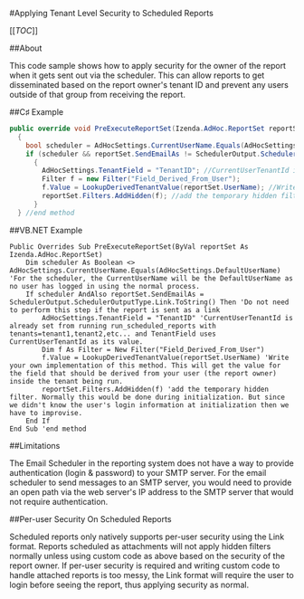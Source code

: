 #Applying Tenant Level Security to Scheduled Reports

[[_TOC_]]

##About

This code sample shows how to apply security for the owner of the report when it gets sent out via the scheduler. This can allow reports to get disseminated based on the report owner's tenant ID and prevent any users outside of that group from receiving the report.

##C♯ Example

```csharp
public override void PreExecuteReportSet(Izenda.AdHoc.ReportSet reportSet)
  {
    bool scheduler = AdHocSettings.CurrentUserName.Equals(AdHocSettings.DefaultUserName); //For the scheduler, the CurrentUserName will be the DefaultUserName as no user has logged in using the normal process.
    if (scheduler && reportSet.SendEmailAs != SchedulerOutput.SchedulerOutputType.Link.ToString()) //Do not need to perform this step if the report is sent as a link
      {
        AdHocSettings.TenantField = "TenantID"; //CurrentUserTenantId is already set from running run_scheduled_reports with tenants=tenant1,tenant2,etc... and TenantField uses CurrentUserTenantId as its value.
        Filter f = new Filter("Field_Derived_From_User");
        f.Value = LookupDerivedTenantValue(reportSet.UserName); //Write your own implementation of this method. This will get the value for the field that should be derived from your user (the report owner) inside the tenant being run.
        reportSet.Filters.AddHidden(f); //add the temporary hidden filter. Normally this would be done during initialization. But since we didn't know the user's login information at initialization then we have to improvise.
      }
  } //end method
```

##VB.NET Example

```visualbasic
Public Overrides Sub PreExecuteReportSet(ByVal reportSet As Izenda.AdHoc.ReportSet)
    Dim scheduler As Boolean <> AdHocSettings.CurrentUserName.Equals(AdHocSettings.DefaultUserName) 'For the scheduler, the CurrentUserName will be the DefaultUserName as no user has logged in using the normal process.
    If scheduler AndAlso reportSet.SendEmailAs = SchedulerOutput.SchedulerOutputType.Link.ToString() Then 'Do not need to perform this step if the report is sent as a link
        AdHocSettings.TenantField = "TenantID" 'CurrentUserTenantId is already set from running run_scheduled_reports with tenants=tenant1,tenant2,etc... and TenantField uses CurrentUserTenantId as its value.
        Dim f As Filter = New Filter("Field_Derived_From_User")
        f.Value = LookupDerivedTenantValue(reportSet.UserName) 'Write your own implementation of this method. This will get the value for the field that should be derived from your user (the report owner) inside the tenant being run.
        reportSet.Filters.AddHidden(f) 'add the temporary hidden filter. Normally this would be done during initialization. But since we didn't know the user's login information at initialization then we have to improvise.
    End If
End Sub 'end method
```


##Limitations

The Email Scheduler in the reporting system does not have a way to provide authentication (login & password) to your SMTP server.  For the email scheduler to send messages to an SMTP server, you would need to provide an open path via the web server's IP address to the SMTP server that would not require authentication. 


##Per-user Security On Scheduled Reports

Scheduled reports only natively supports per-user security using the Link format.  Reports scheduled as attachments will not apply hidden filters normally unless using custom code as above based on the security of the report owner.  If per-user security is required and writing custom code to handle attached reports is too messy, the Link format will require the user to login before seeing the report, thus applying security as normal.